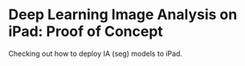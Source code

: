 # Deep Learning Image Analysis on iPad: Proof of Concept
Checking out how to deploy IA (seg) models to iPad.
